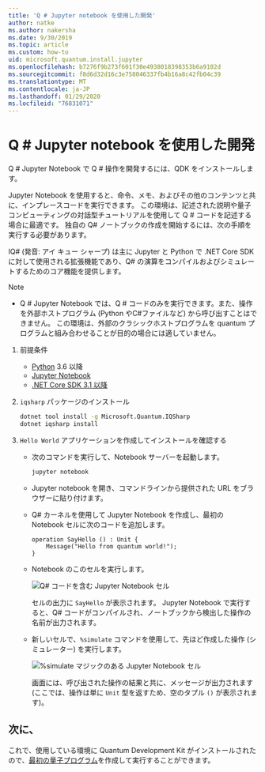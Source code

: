 ```yaml
---
title: 'Q # Jupyter notebook を使用した開発'
author: natke
ms.author: nakersha
ms.date: 9/30/2019
ms.topic: article
ms.custom: how-to
uid: microsoft.quantum.install.jupyter
ms.openlocfilehash: b7276f9b273f601f30e4938018398353b6a9102d
ms.sourcegitcommit: f8d6d32d16c3e758046337fb4b16a8c42fb04c39
ms.translationtype: MT
ms.contentlocale: ja-JP
ms.lasthandoff: 01/29/2020
ms.locfileid: "76831071"
---
```

# <a name="develop-with-q-jupyter-notebooks"></a>Q # Jupyter notebook を使用した開発

Q # Jupyter Notebook で Q # 操作を開発するには、QDK をインストールします。

Jupyter Notebook を使用すると、命令、メモ、およびその他のコンテンツと共に、インプレースコードを実行できます。 この環境は、記述された説明や量子コンピューティングの対話型チュートリアルを使用して Q # コードを記述する場合に最適です。 独自の Q# ノートブックの作成を開始するには、次の手順を実行する必要があります。

IQ# (発音: アイ キュー シャープ) は主に Jupyter と Python で .NET Core SDK に対して使用される拡張機能であり、Q# の演算をコンパイルおよびシミュレートするためのコア機能を提供します。

> [!NOTE]
> * Q # Jupyter Notebook では、Q # コードのみを実行できます。また、操作を外部ホストプログラム (Python やC#ファイルなど) から呼び出すことはできません。 この環境は、外部のクラシックホストプログラムを quantum プログラムと組み合わせることが目的の場合には適していません。

1. 前提条件

    - [Python](https://www.python.org/downloads/) 3.6 以降
    - [Jupyter Notebook](https://jupyter.readthedocs.io/en/latest/install.html)
    - [.NET Core SDK 3.1 以降](https://www.microsoft.com/net/download)

1. `iqsharp` パッケージのインストール

    ```bash
    dotnet tool install -g Microsoft.Quantum.IQSharp
    dotnet iqsharp install
    ```

1. `Hello World` アプリケーションを作成してインストールを確認する

    - 次のコマンドを実行して、Notebook サーバーを起動します。

        ```bash
        jupyter notebook
        ```

    - Jupyter notebook を開き、コマンドラインから提供された URL をブラウザーに貼り付けます。

    - Q# カーネルを使用して Jupyter Notebook を作成し、最初の Notebook セルに次のコードを追加します。

        ```qsharp
        operation SayHello () : Unit {
            Message("Hello from quantum world!");
        }
        ```

    - Notebook のこのセルを実行します。

        ![Q# コードを含む Jupyter Notebook セル](~/media/install-guide-jupyter.png)

        セルの出力に `SayHello` が表示されます。 Jupyter Notebook で実行すると、Q# コードがコンパイルされ、ノートブックから検出した操作の名前が出力されます。


    - 新しいセルで、`%simulate` コマンドを使用して、先ほど作成した操作 (シミュレーター) を実行します。

        ![%simulate マジックのある Jupyter Notebook セル](~/media/install-guide-jupyter-simulate.png)

        画面には、呼び出された操作の結果と共に、メッセージが出力されます (ここでは、操作は単に `Unit` 型を返すため、空のタプル `()` が表示されます)。

## <a name="whats-next"></a>次に、

これで、使用している環境に Quantum Development Kit がインストールされたので、[最初の量子プログラム](xref:microsoft.quantum.write-program)を作成して実行することができます。
